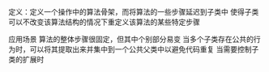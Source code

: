 定义：定义一个操作中的算法骨架，而将算法的一些步骤延迟到子类中
使得子类可以不改变该算法结构的情况下重定义该算法的某些特定步骤

应用场景
算法的整体步骤很固定，但其中个别部分易变
当多个子类存在公共的行为时，可以将其提取出来并集中到一个公共父类中以避免代码重复
当需要控制子类的扩展时